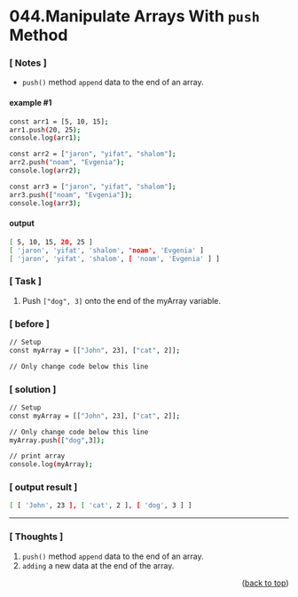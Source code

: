 <a name="topage"></a>

# 044.Manipulate Arrays With `push` Method

### [ Notes ]
  * `push()` method `append` data to the end of an array.

#### example #1

```sh
const arr1 = [5, 10, 15];
arr1.push(20, 25);
console.log(arr1);

const arr2 = ["jaron", "yifat", "shalom"];
arr2.push("noam", "Evgenia");
console.log(arr2);

const arr3 = ["jaron", "yifat", "shalom"];
arr3.push(["noam", "Evgenia"]);
console.log(arr3);
```

#### output
```sh
[ 5, 10, 15, 20, 25 ]
[ 'jaron', 'yifat', 'shalom', 'noam', 'Evgenia' ]
[ 'jaron', 'yifat', 'shalom', [ 'noam', 'Evgenia' ] ]
```

### [ Task ]
  1. Push `["dog", 3]` onto the end of the myArray variable.

### [ before ]
```sh
// Setup
const myArray = [["John", 23], ["cat", 2]];

// Only change code below this line
```

### [ solution ]

```sh
// Setup
const myArray = [["John", 23], ["cat", 2]];

// Only change code below this line
myArray.push(["dog",3]);

// print array
console.log(myArray);
```

### [ output result ]

```sh
[ [ 'John', 23 ], [ 'cat', 2 ], [ 'dog', 3 ] ]
```

-----

### [ Thoughts ]

  1. `push()` method `append` data to the end of an array.
  2. `adding` a new data at the end of the array.
  

<p align="right">(<a href="#topage">back to top</a>)</p>
<br/>
<br/>
